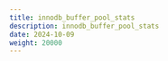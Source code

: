 ```yaml
---
title: innodb_buffer_pool_stats
description: innodb_buffer_pool_stats
date: 2024-10-09
weight: 20000
---
```

<style>
th, td {
  border: 1px solid rgb(190, 190, 190);
}
</style>
